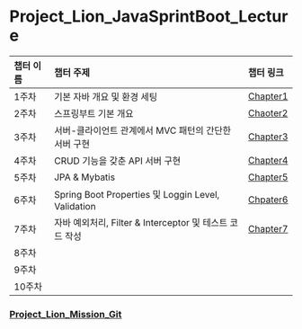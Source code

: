# Project_Lion_JavaSprintBoot_Lecture

| 챕터 이름 | 챕터 주제 | 챕터 링크|
| :--- | :--- | :--- |
| 1주차 | 기본 자바 개요 및 환경 세팅 | [Chapter1](https://github.com/Kal-MH/Project_Lion_JavaSpringBoot_Lecture/tree/master/Chapter1) |
| 2주차 | 스프링부트 기본 개요 | [Chaoter2](https://github.com/Kal-MH/Project_Lion_JavaSpringBoot_Lecture/tree/master/Chapter2) |
| 3주차 | 서버-클라이언트 관계에서 MVC 패턴의 간단한 서버 구현 | [Chapter3](https://github.com/Kal-MH/Project_Lion_JavaSpringBoot_Lecture/tree/master/Chapter3) |
| 4주차 | CRUD 기능을 갖춘 API 서버 구현 | [Chapter4](https://github.com/Kal-MH/Project_Lion_JavaSpringBoot_Lecture/tree/master/Chapter4) |
| 5주차 | JPA & Mybatis | [Chapter5](https://github.com/Kal-MH/Project_Lion_JavaSpringBoot_Lecture/tree/master/Chapter5) |
| 6주차 | Spring Boot Properties 및 Loggin Level, Validation | [Chpater6](https://github.com/Kal-MH/Project_Lion_JavaSpringBoot_Lecture/tree/master/Chapter6) |
| 7주차 | 자바 예외처리, Filter & Interceptor 및 테스트 코드 작성 | [Chapter7](https://github.com/Kal-MH/Project_Lion_JavaSpringBoot_Lecture/tree/master/Chapter7) |
| 8주차 | | |
| 9주차 | | |
| 10주차 | | |

### [Project_Lion_Mission_Git](https://github.com/Kal-MH/Spring_Boot_Mission)
